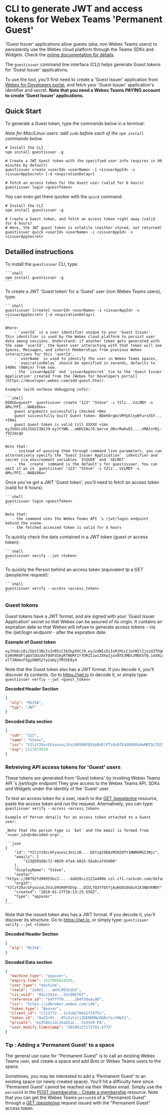 # CLI to generate JWT and access tokens for Webex Teams 'Permanent Guest'

'Guest Issuer' applications allow guests (aka, non Webex Teams users) to persistently use the Webex cloud platform through the Teams SDKs and Widgets. Check the [online documentation for details](https://developer.webex.com/guest-issuer.html).

The `guestissuer` command line interface (CLI) helps generate Guest tokens for 'Guest Issuer' applications.

To use the tool, you'll first need to create a 'Guest Issuer' application from [Webex for Developers portal](https://developer.webex.com/add-guest.html), and fetch your 'Guest Issuer' application's identifier and secret.
**Note that you need a Webex Teams PAYING account to create 'Guest Issuer' applications.**


## Quick Start

To generate a Guest token, type the commands below in a terminal:

_Note for Mac/Linux users: add `sudo` before each of the `npm install` commands below._

```shell
# Install the CLI
npm install guestissuer -g

# Create a JWT Guest token with the specified user info (expires in 90 minutes by default)
guestissuer create <userId> <userName> -i <issuerAppId> -s <issuerAppSecret> [-d <expirationDelay>]

# Fetch an access token for the Guest user (valid for 6 hours)
guestissuer login <guestToken>
```


You can even get there quicker with the `quick` command:

```shell
# Install the CLI
npm install guestissuer -g

# Create a Guest token, and fetch an access token right away (valid for 6 hours)
# Here, the JWT guest token is volatile (neither stored, not returned)
guestissuer quick <userId> <userName> -i <issuerAppId> -s <issuerAppSecret>
```



## Detailled instructions

To install the `guestissuer` CLI, type:

    ```shell
    npm install guestissuer -g
    ```


To create a JWT 'Guest token' for a 'Guest' user (non Webex Teams users), type:

    ```shell
    guestissuer [create] <userId> <userName> -i <issuerAppId> -s <issuerAppSecret> [-d <expirationDelay>]
    ```

    Where:
        - `userId` is a user identifier unique to your 'Guest Issuer'. This identifier is used by the Webex cloud platform to persist user data among sessions. Understand: if another token gets generated with the same 'userId', the Guest user interacting with that token will see Spaces, Messages, and inherit Memberships from previous Webex interactions for this 'userId',
        - `userName` is used to identify the user in Webex Teams spaces,
        - `expirationDelay` should be specified in seconds, defaults to 5400s (90min) from now.
        - the `issuerAppId` and `issuerAppSecret` tie to the 'Guest Issuer Application' created from the [Webex for Developers portal](https://developer.webex.com/add-guest.html).
    
    Example (with verbose debugging info):

    ```shell
    DEBUG=guest*  guestissuer create "123" "Stève" -i Y2lz...VzLMDY -s AMx/FPI...NABzD6o=
        guest arguments successfully checked +0ms
        guest successfully built Guest token: BDmh0rgbcVMfpklnyWfurxX5Y... +59ms
        guest Guest token is valid till XXXXX +1ms        
    eyJhbGciOiJSUzI1NiJ9.eyJtYWN...uNDU1WiJ9.berce_d8vrRw6vDI....nMAlnYNj-f921mcqU
    ```

    Note that:
        - instead of passing them through command line parameters, you can alternatively specify the 'Guest Issuer Application'  identifier and secret via environment variables `ISSUER` and `SECRET` 
        - the `create` command is the default's for guestissuer. You can omit it as in `guestissuer "123" "Stève" -i Y2lz...VzLMDY -s AMx/FPI...NABzD6o=`
        

Once you've got a JWT 'Guest token', you'll need to fetch an access token (valid for 6 hours).

    ```shell
    guestissuer login <guestToken>
    ```

    Note that:
       - the command uses the Webex Teams API 's /jwt/login endpoint behind the scene.
       - the fetched accessed token is valid for 6 hours


To quickly check the data contained in a JWT token (guest or access token):

    ```shell
    guestissuer verify --jwt <token>
    ```


To quickly the Person behind an access token (equivalent tp a GET /people/me request):

    ```shell
    guestissuer verify --access <access_token>
    ```


### Guest tokens

Guest tokens have a JWT format, and are signed with your 'Guest Issuer Application' secret so that Webex can be assured of its origin.
It contains an expiration date so that Webex will refuse to generate access tokens - via the /jwt/login endpoint - after the expiration date.

**Example of Guest token**

```
eyJhbGciOiJIUzI1NiIsInR5cCI6IkpXVCJ9.eyJzdWIiOiIxMjMiLCJuYW1lIjoiU3TDqHZlIiwiaXNzIjoiWTJselkyOXpjR0Z5YXpvdkwzVnpMMDlTUjBGT1NWcEJWRWxQVGk4ek9URTRPR00zTWkwd01ESTVMVF EzWVRRdFlqQXlOUzAxT0dFd1kyRTNORFZrTURZIiwiZXhwIjoxNTE3MDczMDE5fQ.imX0LgZ6LT-xlT3A6mzF5gyGN0S2ty2aUyjTM35E8y4    
```

Note that the Guest token also has a JWT format.
If you decode it, you'll discover its contents.
Go to https://jwt.io to decode it, or simply type: `guestissuer verfiy --jwt <guest_token>`

**Decoded Header Section**

```json
{
  "alg": "HS256",
  "typ": "JWT"
}
```

**Decoded Data section**

```json
{
  "sub": "123",
  "name": "Stève",
  "iss": "Y2lzY29zcGFyazovL3VzL09SR0FOSVpBVElPTi8zOTE4OGM3Mi0wMDI5LTQ3YTQtYjAyNS01OGEwY2E3NDVkMDY",
  "exp": 1517073019
}
```


### Retreiving API access tokens for 'Guest' users 

These tokens are generated from 'Guest tokens' by invoking Webex Teams API 's /jwt/login endpoint
They give access to the Webex Teams API, SDKs and Widgets under the identity of the 'Guest' user.

To test an access token for a user, reach to the [GET /people/me](https://developer.webex.com/endpoint-people-me-get.html) resource, paste the access token and run the request.
Alternatively, you can type: `guestissuer verify --access <access_token>`

    Example of Person details for an access token attached to a Guest user:

    _Note that the person type is `bot` and the email is formed from `<user_id>@<decoded-org>`_

    ```json
    {
        "id": "Y2lzY29zcGFyazovL3VzL1B....Q5YzgtODAzMS02OTY1NWM4MGI3Njc",
        "emails": [
            "123@39188c72-0029-47a4-b025-58a0ca745d06"
        ],
        "displayName": "Stève",
        "avatar": "https://00792fd90955bc2.....da928cc2123a400b.ssl.cf1.rackcdn.com/default_machine~80",
        "orgId": "Y2lzY29zcGFyazovL3VzL09SR0FOSVp...DI5LTQ3YTQtYjAyNS01OGEwY2E3NDVkMDY",
        "created": "2018-01-27T16:13:25.558Z",
        "type": "appuser"
    }
    ```

Note that the issued token also has a JWT format.
If you decode it, you'll discover its structure.
Go to https://jwt.io, or simply type: `guestissuer verify --jwt <token>`


**Decoded Header Section**

```json
{
  "alg": "RS256"
}
```

**Decoded Data section**

```json
{
  "machine_type": "appuser",
  "expiry_time": 1517095624105,
  "user_type": "machine",
  "realm": "2a9e1....ad3c991b1b5",
  "cis_uuid": "8dcc341a...55c80b767",
  "reference_id": "b4f77f9.....204f3daac88",
  "iss": "https://idbroker.webex.com/idb",
  "token_type": "Bearer",
  "client_id": "C311772...1c2c82784a1f2975c",
  "token_id": "AaZ3r0t...0YzIxYzliZGE0NDNiOGRiYzctMmI1",
  "private": "eyJhbGciOiJkaXIiL...Tx45V0-PA",
  "user_modify_timestamp": "20180127172701.477Z"
}
```


### Tip : Adding a 'Permanent Guest' to a space

The general use case for "Permanent Guest" is to call an existing Webex Teams user, and create a space and add Bots or Webex Teams users to the space.

Sometimes, you may be interested to add a 'Permanent Guest' to an existing space (or newly created space).
You'll hit a difficulty here since 'Permanent Guest' cannot be reached via their Webex email.
Simply use the `personId` in the [POST /membership - Create a membership](https://developer.webex.com/endpoint-memberships-post.html) resource.
Note that you can get the Webex Teams `personId` of a "Permanent Guest" through a [GET /people/me](https://developer.webex.com/endpoint-people-me-get.html) request issued with the "Permanent Guest" access token.